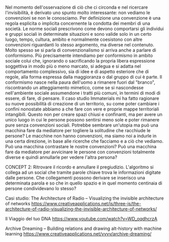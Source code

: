Nel momento dell'osservazione di ciò che ci circonda e nel ricercare l'invisibilità, è derivato uno spunto molto interessante: non vediamo le convenzioni se non le conosciamo. 
Per definizione una convenzione è una regola esplicita o implicita concernente la condotta dei membri di una società. Le norme sociali prescrivono come devono comportarsi gli individui e gruppi sociali in determinate situazioni e sono valide solo in un certo luogo, tempo, cultura, ambito e normalmente coesistono con altre convenzioni riguardanti lo stesso argomento, ma diverse nel contenuto. 
Molto spesso se si parla di convenzionalismo si arriva anche a parlare di conformismo.
Più precisamente intendiamo per conformismo in ambito sociale colui che, ignorando o sacrificando la propria libera espressione soggettiva in modo più o meno marcato, si adegua e si adatta nel comportamento complessivo, sia di idee e di aspetto esteriore che di regole, alla forma espressa dalla maggioranza o dal gruppo di cui è parte. 
Il conformismo nasce nella paura dell'uomo a rimanere fuori dal "branco", riscontrando un atteggiamento mimetico, come se si nascondesse nell'ambiente sociale assumendone i tratti più comuni, in termini di modi di essere, di fare, di pensare. 
Il caso studio Immaterials mi ha fatto ragionare su nuove possibilità di creazione di un territorio, su come poter cambiare i confini nonostate abbiamo a che fare con vere e proprie mappe territoriali intangibili. Questo non per creare spazi chiusi e confinanti, ma per avere un unico luogo in cui le persone possono sentirsi meno sole e poter rimanere pure senza convenzioni sociali. Potrebbe sembrare un'utopia ma può una macchina fare da mediatore per togliere la solitudine che racchiude le persone?  Le macchine non hanno convenzioni, ma siamo noi a indurle in una certa direzione, in base alle ricerche che facciamo e a ciò che vediamo. Può una macchina contrastare le nostre convenzioni? Può una macchina fare da mediatore per avvicinare le persone con convenzioni totalmente diverse e quindi annullarle per vedere l'altra persona?


CONCEPT 2:
Ritrovare il ricordo e annullare il pregiudizio. L'algoritmo si collega ad un social che tramite parole chiave trova le informazioni digitate dalle persone. Che collegamenti possono derivare se inserisco una determinata parola e so che in quello spazio e in quel momento centinaia di persone condividevano lo stesso?

Casi studio:
The Architecture of Radio – Visualizing the invisible architecture of networks
https://www.creativeapplications.net/js/three-js/the-architecture-of-radio-visualizing-the-invisible-architecture-of-networks/ 


Il Viaggio del tuo DNA
https://www.youtube.com/watch?v=WD_oqdhcrzA 


Archive Dreaming – Building relations and drawing alt-history with machine learning
https://www.creativeapplications.net/vvvv/archive-dreaming/ 
